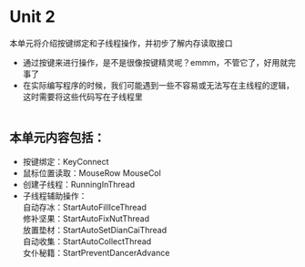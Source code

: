 # Unit 2

本单元将介绍按键绑定和子线程操作，并初步了解内存读取接口<br>
* 通过按键来进行操作，是不是很像按键精灵呢？emmm，不管它了，好用就完事了<br>
* 在实际编写程序的时候，我们可能遇到一些不容易或无法写在主线程的逻辑，
这时需要将这些代码写在子线程里<br><br>
## 本单元内容包括：
* 按键绑定：KeyConnect<br>
* 鼠标位置读取：MouseRow MouseCol<br>
* 创建子线程：RunningInThread<br>
* 子线程辅助操作：<br>
自动存冰：StartAutoFillIceThread <br>
修补坚果：StartAutoFixNutThread <br>
放置垫材：StartAutoSetDianCaiThread<br>
自动收集：StartAutoCollectThread<br>
女仆秘籍：StartPreventDancerAdvance<br>

